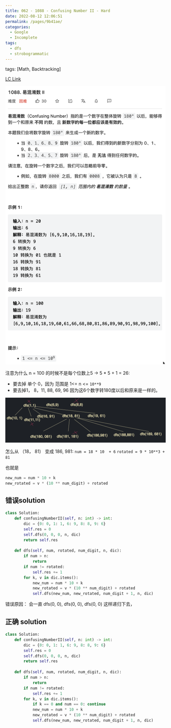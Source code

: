 ```yaml
---
title: 062 - 1088 - Confusing Number II - Hard
date: 2022-08-12 12:06:51
permalink: /pages/9b41ae/
categories:
  - Google
  - Incomplete
tags:
  - dfs
  - strobogrammatic
---
```

tags: [Math, Backtracking]

[LC Link](https://leetcode.cn/problems/confusing-number-ii/)

![](https://raw.githubusercontent.com/emmableu/image/master/202208150002228.png)

注意为什么 n = 100 的时候不是每个位数上5 -> 5 * 5  + 1 = 26:
- 要去掉 单个 0，因为 范围是 1<= n <= `10**9`
- 要去掉1， 8，11, 88, 69, 96 因为这6个数字转180度以后和原来是一样的。



![](https://raw.githubusercontent.com/emmableu/image/master/202209111507951.png)



怎么从 （18， 81） 变成 186, 981:
`num = 18 * 10  + 6`
`rotated = 9 * 10**3 + 81`

也就是
```python
new_num = num * 10 + k
new_rotated = v * (10 ** num_digit) + rotated
```

## 错误solution
```python
class Solution:
    def confusingNumberII(self, n: int) -> int:
        dic = {0: 0, 1: 1, 6: 9, 8: 8, 9: 6} 
        self.res = 0
        self.dfs(0, 0, 0, n, dic)
        return self.res
    
    def dfs(self, num, rotated, num_digit, n, dic):
        if num > n:
            return
        if num != rotated:
            self.res += 1
        for k, v in dic.items():
            new_num = num * 10 + k
            new_rotated = v * (10 ** num_digit) + rotated
            self.dfs(new_num, new_rotated, num_digit + 1, n, dic)
```

错误原因： 会一直 dfs(0, 0), dfs(0, 0), dfs(0, 0) 这样递归下去，


## 正确 solution
```python
class Solution:
    def confusingNumberII(self, n: int) -> int:
        dic = {0: 0, 1: 1, 6: 9, 8: 8, 9: 6} 
        self.res = 0
        self.dfs(0, 0, 0, n, dic)
        return self.res
    
    def dfs(self, num, rotated, num_digit, n, dic):
        if num > n:
            return
        if num != rotated:
            self.res += 1
        for k, v in dic.items():
            if k == 0 and num == 0: continue
            new_num = num * 10 + k
            new_rotated = v * (10 ** num_digit) + rotated
            self.dfs(new_num, new_rotated, num_digit + 1, n, dic)
```